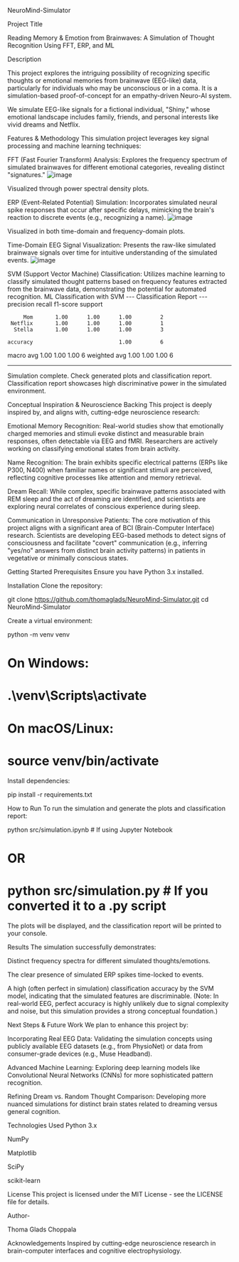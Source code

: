 NeuroMind-Simulator

Project Title

Reading Memory & Emotion from Brainwaves: A Simulation of Thought Recognition Using FFT, ERP, and ML

Description

This project explores the intriguing possibility of recognizing specific thoughts or emotional memories from brainwave (EEG-like) data, particularly for individuals who may be unconscious or in a coma. It is a simulation-based proof-of-concept for an empathy-driven Neuro-AI system.

We simulate EEG-like signals for a fictional individual, "Shiny," whose emotional landscape includes family, friends, and personal interests like vivid dreams and Netflix.

Features & Methodology
This simulation project leverages key signal processing and machine learning techniques:

FFT (Fast Fourier Transform) Analysis: Explores the frequency spectrum of simulated brainwaves for different emotional categories, revealing distinct "signatures."
![image](https://github.com/user-attachments/assets/0445014e-961c-4b97-9218-b8375caa11af)

Visualized through power spectral density plots.

ERP (Event-Related Potential) Simulation: Incorporates simulated neural spike responses that occur after specific delays, mimicking the brain's reaction to discrete events (e.g., recognizing a name).
![image](https://github.com/user-attachments/assets/1e3af568-4b1b-4fb6-b269-e931b4a4932a)

Visualized in both time-domain and frequency-domain plots.

Time-Domain EEG Signal Visualization: Presents the raw-like simulated brainwave signals over time for intuitive understanding of the simulated events.
![image](https://github.com/user-attachments/assets/1bc6b3aa-ca62-4f7d-8983-134e0f9a7c19)

SVM (Support Vector Machine) Classification: Utilizes machine learning to classify simulated thought patterns based on frequency features extracted from the brainwave data, demonstrating the potential for automated recognition.
 ML Classification with SVM
--- Classification Report ---
              precision    recall  f1-score   support

         Mom       1.00      1.00      1.00         2
     Netflix       1.00      1.00      1.00         1
      Stella       1.00      1.00      1.00         3

    accuracy                           1.00         6
   macro avg       1.00      1.00      1.00         6
weighted avg       1.00      1.00      1.00         6

---------------------------

Simulation complete. Check generated plots and classification report.
Classification report showcases high discriminative power in the simulated environment.

Conceptual Inspiration & Neuroscience Backing
This project is deeply inspired by, and aligns with, cutting-edge neuroscience research:

Emotional Memory Recognition: Real-world studies show that emotionally charged memories and stimuli evoke distinct and measurable brain responses, often detectable via EEG and fMRI. Researchers are actively working on classifying emotional states from brain activity.

Name Recognition: The brain exhibits specific electrical patterns (ERPs like P300, N400) when familiar names or significant stimuli are perceived, reflecting cognitive processes like attention and memory retrieval.

Dream Recall: While complex, specific brainwave patterns associated with REM sleep and the act of dreaming are identified, and scientists are exploring neural correlates of conscious experience during sleep.

Communication in Unresponsive Patients: The core motivation of this project aligns with a significant area of BCI (Brain-Computer Interface) research. Scientists are developing EEG-based methods to detect signs of consciousness and facilitate "covert" communication (e.g., inferring "yes/no" answers from distinct brain activity patterns) in patients in vegetative or minimally conscious states.

Getting Started
Prerequisites
Ensure you have Python 3.x installed.

Installation
Clone the repository:

git clone https://github.com/thomaglads/NeuroMind-Simulator.git
cd NeuroMind-Simulator

Create a virtual environment:

python -m venv venv
# On Windows:
# .\venv\Scripts\activate
# On macOS/Linux:
# source venv/bin/activate

Install dependencies:

pip install -r requirements.txt

How to Run
To run the simulation and generate the plots and classification report:

python src/simulation.ipynb # If using Jupyter Notebook
# OR
# python src/simulation.py # If you converted it to a .py script

The plots will be displayed, and the classification report will be printed to your console.

Results
The simulation successfully demonstrates:

Distinct frequency spectra for different simulated thoughts/emotions.

The clear presence of simulated ERP spikes time-locked to events.

A high (often perfect in simulation) classification accuracy by the SVM model, indicating that the simulated features are discriminable.
(Note: In real-world EEG, perfect accuracy is highly unlikely due to signal complexity and noise, but this simulation provides a strong conceptual foundation.)

Next Steps & Future Work
We plan to enhance this project by:

Incorporating Real EEG Data: Validating the simulation concepts using publicly available EEG datasets (e.g., from PhysioNet) or data from consumer-grade devices (e.g., Muse Headband).

Advanced Machine Learning: Exploring deep learning models like Convolutional Neural Networks (CNNs) for more sophisticated pattern recognition.

Refining Dream vs. Random Thought Comparison: Developing more nuanced simulations for distinct brain states related to dreaming versus general cognition.

Technologies Used
Python 3.x

NumPy

Matplotlib

SciPy

scikit-learn

License
This project is licensed under the MIT License - see the LICENSE file for details.

Author-

Thoma Glads Choppala 

Acknowledgements
Inspired by cutting-edge neuroscience research in brain-computer interfaces and cognitive electrophysiology.
